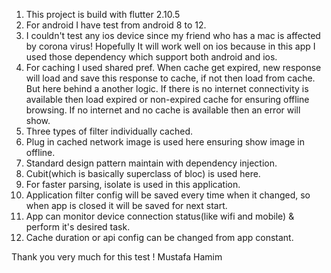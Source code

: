 1. This project is build with flutter 2.10.5
2. For android I have test from android 8 to 12.
3. I couldn't test any ios device since my friend who has a mac is affected by corona virus! Hopefully It will work
   well on ios because in this app I used those dependency which support both android and ios.
4. For caching I used shared pref. When cache get expired, new response will load and save this response to cache, if not
   then load from cache. But here behind a another logic. If there is no internet connectivity is available then load expired
   or non-expired cache for ensuring offline browsing. If no internet and no cache is available then an error will show.
5. Three types of filter individually cached.
6. Plug in cached network image is used here ensuring show image in offline.
7. Standard design pattern maintain with dependency injection. 
8. Cubit(which is basically superclass of bloc) is used here.
9. For faster parsing, isolate is used in this application.
10. Application filter config will be saved every time when it changed, so when app is closed it will be saved for next
    start.
11. App can monitor device connection status(like wifi and mobile) & perform it's desired task.
12. Cache duration or api config can be changed from app constant.


Thank you very much for this test !
Mustafa Hamim
